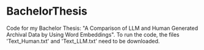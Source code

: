 # BachelorThesis
Code for my Bachelor Thesis: "A Comparison of LLM and Human Generated Archival Data by Using Word Embeddings".
To run the code, the files 'Text_Human.txt' and 'Text_LLM.txt' need to be downloaded.
